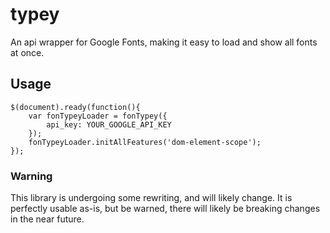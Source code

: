 typey
=====

An api wrapper for Google Fonts, making it easy to load and show all fonts at once.

## Usage
```
$(document).ready(function(){
    var fonTypeyLoader = fonTypey({
        api_key: YOUR_GOOGLE_API_KEY
    });
    fonTypeyLoader.initAllFeatures('dom-element-scope');
});
```

### Warning
This library is undergoing some rewriting, and will likely change. It is perfectly usable as-is, but be warned, there will likely be breaking changes in the near future.
